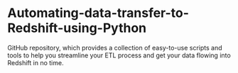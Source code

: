 # Automating-data-transfer-to-Redshift-using-Python
GitHub repository, which provides a collection of easy-to-use scripts and tools to help you streamline your ETL process and get your data flowing into Redshift in no time. 
